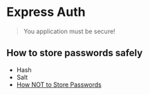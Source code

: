 # Express Auth

> You application must be secure!

## How to store passwords safely

* Hash
* Salt
* [How NOT to Store Passwords](https://youtu.be/8ZtInClXe1Q)



